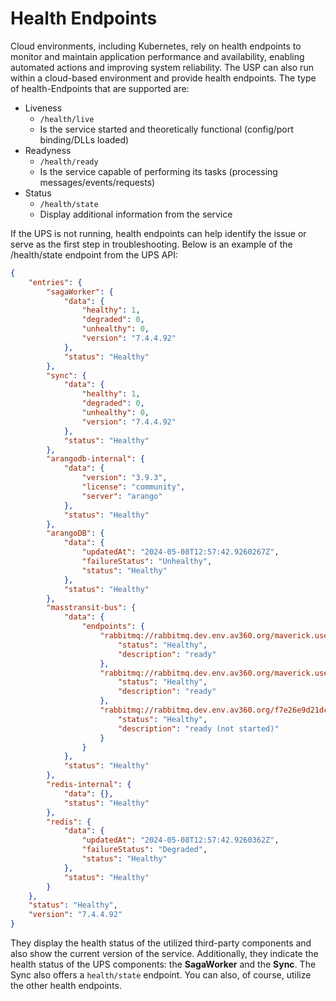 # Health Endpoints
Cloud environments, including Kubernetes, rely on health endpoints to monitor and maintain application performance and availability, enabling automated actions and improving system reliability.
The USP can also run within a cloud-based environment and provide health endpoints. The type of health-Endpoints that are supported are:

- Liveness
    - `/health/live`
    - Is the service started and theoretically functional (config/port binding/DLLs loaded)
- Readyness
    - `/health/ready`
    - Is the service capable of performing its tasks (processing messages/events/requests)
- Status
    - `/health/state`
    - Display additional information from the service

If the UPS is not running, health endpoints can help identify the issue or serve as the first step in troubleshooting. Below is an example of the /health/state endpoint from the UPS API:

```json
{
    "entries": {
        "sagaWorker": {
            "data": {
                "healthy": 1,
                "degraded": 0,
                "unhealthy": 0,
                "version": "7.4.4.92"
            },
            "status": "Healthy"
        },
        "sync": {
            "data": {
                "healthy": 1,
                "degraded": 0,
                "unhealthy": 0,
                "version": "7.4.4.92"
            },
            "status": "Healthy"
        },
        "arangodb-internal": {
            "data": {
                "version": "3.9.3",
                "license": "community",
                "server": "arango"
            },
            "status": "Healthy"
        },
        "arangoDB": {
            "data": {
                "updatedAt": "2024-05-08T12:57:42.9260267Z",
                "failureStatus": "Unhealthy",
                "status": "Healthy"
            },
            "status": "Healthy"
        },
        "masstransit-bus": {
            "data": {
                "endpoints": {
                    "rabbitmq://rabbitmq.dev.env.av360.org/maverick.user-profile.api-submit-command-response": {
                        "status": "Healthy",
                        "description": "ready"
                    },
                    "rabbitmq://rabbitmq.dev.env.av360.org/maverick.user-profile.api-health-check-message.consumer?temporary=true": {
                        "status": "Healthy",
                        "description": "ready"
                    },
                    "rabbitmq://rabbitmq.dev.env.av360.org/f7e26e9d21dc_UserProfileServiceCustom_bus_yryyyyfcncbrfp53bdqgsh19rf?temporary=true": {
                        "status": "Healthy",
                        "description": "ready (not started)"
                    }
                }
            },
            "status": "Healthy"
        },
        "redis-internal": {
            "data": {},
            "status": "Healthy"
        },
        "redis": {
            "data": {
                "updatedAt": "2024-05-08T12:57:42.9260362Z",
                "failureStatus": "Degraded",
                "status": "Healthy"
            },
            "status": "Healthy"
        }
    },
    "status": "Healthy",
    "version": "7.4.4.92"
}
```

They display the health status of the utilized third-party components and also show the current version of the service. Additionally, they indicate the health status of the UPS components: the **SagaWorker** and the **Sync**. The Sync also offers a `health/state` endpoint. You can also, of course, utilize the other health endpoints.
